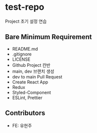 # test-repo

Project 초기 설정 연습

## Bare Minimum Requirement

- README.md
- .gitignore
- LICENSE
- Github Project 칸반
- main, dev 브랜치 생성
- dev to main Pull Request
- Create React App
- Redux
- Styled-Component
- ESLint, Prettier

## Contributors

- FE: 유현주